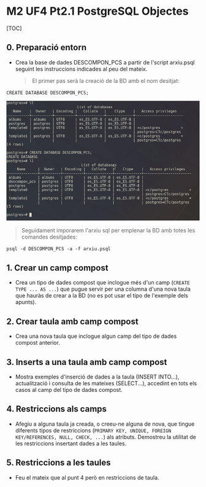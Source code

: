#  M2 UF4 Pt2.1 PostgreSQL Objectes

[TOC]

## 0. Preparació entorn

- Crea la base de dades DESCOMPON_PCS a partir de l'script arxiu.psql seguint les instruccions indicades al peu del mateix.

  

  > ​	El primer pas serà la creació de la BD amb el nom desitjat:

```plsql
CREATE DATABASE DESCOMPON_PCS;
```

![](img/1.png)



> Seguidament imporarem l'arxiu sql per emplenar la BD amb totes les comandes desitjades:

```plsql
psql -d DESCOMPON_PCS -a -f arxiu.psql
```



## 1. Crear un camp compost

- Crea un tipo de dades compost  que inclogue més d'un camp (`CREATE TYPE ... AS ...`) que pugue servir per una columna d'una nova taula que hauràs de crear a la BD (no es pot usar el tipo de l'exemple dels apunts). 



## 2. Crear taula amb camp compost

- Crea una nova taula que inclogue algun camp del tipo de dades compost anterior.



## 3. Inserts a una taula amb camp compost

- Mostra exemples d'inserció de dades a la taula (INSERT INTO...), actualització i consulta de les mateixes (SELECT...), accedint en tots els casos al camp del tipo de dades compost.



## 4. Restriccions als camps

- Afegiu a alguna taula ja creada, o creeu-ne alguna de nova, que tingue diferents tipos de restriccions (`PRIMARY KEY, UNIQUE, FOREIGN KEY/REFERENCES, NULL, CHECK, ...`) als atributs. Demostreu la utilitat de les restriccions insertant dades a les taules.



## 5. Restriccions a les taules

- Feu el mateix que al punt 4 però en restriccions de taula. 
